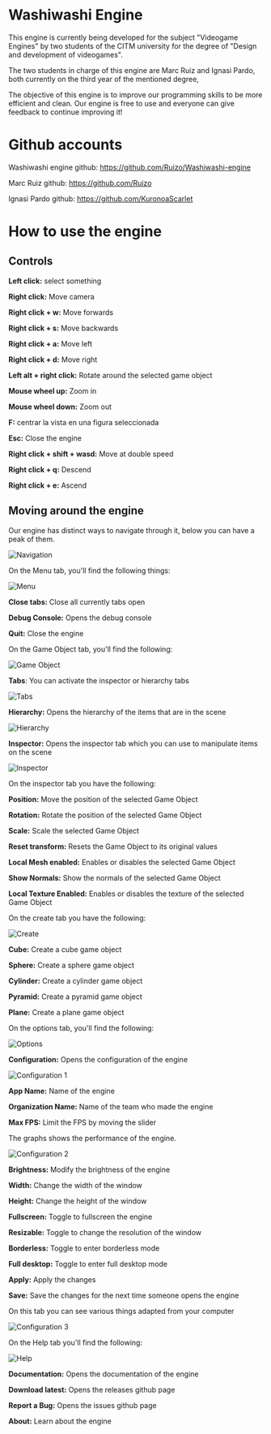 # Washiwashi Engine

This engine is currently being developed for the subject "Videogame Engines" by two students of the CITM university for the degree of "Design and development of videogames".

The two students in charge of this engine are Marc Ruiz and Ignasi Pardo, both currently on the third year of the mentioned degree,

The objective of this engine is to improve our programming skills to be more efficient and clean. Our engine is free to use and everyone can give feedback to continue improving it!


# Github accounts

Washiwashi engine github: https://github.com/Ruizo/Washiwashi-engine

Marc Ruiz github: https://github.com/Ruizo

Ignasi Pardo github: https://github.com/KuronoaScarlet

# How to use the engine

## Controls

**Left click:** select something

**Right click:** Move camera

**Right click + w:** Move forwards

**Right click + s:** Move backwards

**Right click + a:** Move left

**Right click + d:** Move right 

**Left alt + right click:** Rotate around the selected game object

**Mouse wheel up:** Zoom in

**Mouse wheel down:** Zoom out

**F:** centrar la vista en una figura seleccionada

**Esc:** Close the engine

**Right click + shift + wasd:** Move at double speed

**Right click + q:** Descend

**Right click + e:** Ascend

## Moving around the engine

Our engine has distinct ways to navigate through it, below you can have a peak of them.

![Navigation](https://i.ibb.co/n0wNmjJ/image.png)

On the Menu tab, you'll find the following things:

![Menu](https://i.ibb.co/y8j9nKY/image.png)

**Close tabs:** Close all currently tabs open

**Debug Console:** Opens the debug console

**Quit:** Close the engine

On the Game Object tab, you'll find the following:

![Game Object](https://i.ibb.co/gmK1m0b/image.png)

**Tabs**: You can activate the inspector or hierarchy tabs 

![Tabs](https://i.ibb.co/GTkZzpc/image.png)

**Hierarchy:** Opens the hierarchy of the items that are in the scene

![Hierarchy](https://i.ibb.co/fF6XRkf/image.png)

**Inspector:** Opens the inspector tab which you can use to manipulate items on the scene

![Inspector](https://i.ibb.co/gV98xs8/image.png)

On the inspector tab you have the following:

**Position:** Move the position of the selected Game Object

**Rotation:** Rotate the position of the selected Game Object

**Scale:** Scale the selected Game Object

**Reset transform:** Resets the Game Object to its original values

**Local Mesh enabled:** Enables or disables the selected Game Object

**Show Normals:** Show the normals of the selected Game Object

**Local Texture Enabled:** Enables or disables the texture of the selected Game Object

On the create tab you have the following:

![Create](https://i.ibb.co/ZTzPvV3/image.png)

**Cube:** Create a cube game object

**Sphere:** Create a sphere game object

**Cylinder:** Create a cylinder game object

**Pyramid:** Create a pyramid game object

**Plane:** Create a plane game object

On the options tab, you'll find the following:

![Options](https://i.ibb.co/k4Sn67f/image.png)

**Configuration:** Opens the configuration of the engine

 ![Configuration 1](https://i.ibb.co/Fnd5n5b/image.png)
 
 **App Name:** Name of the engine
 
 **Organization Name:** Name of the team who made the engine
 
 **Max FPS:** Limit the FPS by moving the slider
 
 The graphs shows the performance of the engine.
 
 ![Configuration 2](https://i.ibb.co/NWmfGZn/image.png)
 
 **Brightness:** Modify the brightness of the engine
 
 **Width:** Change the width of the window
 
 **Height:** Change the height of the window
 
 **Fullscreen:** Toggle to fullscreen the engine
 
 **Resizable:** Toggle to change the resolution of the window
 
 **Borderless:** Toggle to enter borderless mode
 
 **Full desktop:** Toggle to enter full desktop mode
 
 **Apply:** Apply the changes
 
 **Save:** Save the changes for the next time someone opens the engine

On this tab you can see various things adapted from your computer

 ![Configuration 3](https://i.ibb.co/dPdq5mJ/image.png)

On the Help tab you'll find the following:

![Help](https://i.ibb.co/qdfm2z0/image.png)

 **Documentation:** Opens the documentation of the engine
 
 **Download latest:** Opens the releases github page
 
 **Report a Bug:** Opens the issues github page
 
 **About:** Learn about the engine
